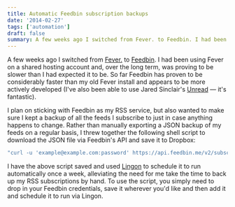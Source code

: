 ```yaml
---
title: Automatic Feedbin subscription backups
date: '2014-02-27'
tags: ['automation']
draft: false
summary: A few weeks ago I switched from Fever. to Feedbin. I had been using Fever on a shared hosting account and, over    the long term, was proving to be slower than I had expected it to be.
---
```


A few weeks ago I switched from [Fever.](http://feedafever.com/ 'Fever° Red hot. Well read.') to [Feedbin](https://feedbin.me/ 'Feedbin'). I had been using Fever on a shared hosting account and, over the long term, was proving to be slower than I had expected it to be.<!-- excerpt --> So far Feedbin has proven to be considerably faster than my old Fever install and appears to be more actively developed (I've also been able to use Jared Sinclair's [Unread](http://jaredsinclair.com/unread/ 'Unread — An RSS Reader') — it's fantastic).

I plan on sticking with Feedbin as my RSS service, but also wanted to make sure I kept a backup of all the feeds I subscribe to just in case anything happens to change. Rather than manually exporting a JSON backup of my feeds on a regular basis, I threw together the following shell script to download the JSON file via Feedbin's API and save it to Dropbox:

```bash
"curl -u 'example@example.com:password' https://api.feedbin.me/v2/subscriptions.json -o ~/Dropbox/Backups/Feedbin/feedbin-subscriptions.json"
```

I have the above script saved and used [Lingon](http://www.peterborgapps.com/lingon/ 'Lingon - Peter Borg Apps') to schedule it to run automatically once a week, alleviating the need for me take the time to back up my RSS subscriptions by hand. To use the script, you simply need to drop in your Feedbin credentials, save it wherever you'd like and then add it and schedule it to run via Lingon.
